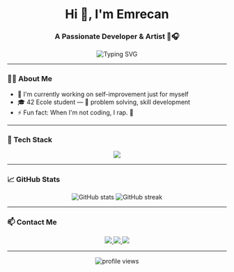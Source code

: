<h1 align="center">Hi 👋, I'm Emrecan</h1>
<h3 align="center">A Passionate Developer & Artist 🧠🎧</h3>

<p align="center">
  <img src="https://readme-typing-svg.herokuapp.com?center=true&vCenter=true&lines=Writing+Code+%2B+Making+A+Song+%F0%9F%8E%A7;Living+the+code+life+%F0%9F%92%BB;Always+learning%2C+always+hungry+%F0%9F%A5%AC" alt="Typing SVG" />
</p>

---

### 👨‍💻 About Me

- 🔭 I'm currently working on self-improvement just for myself
- 🎓 42 Ecole student — 🧩 problem solving, skill development
- ⚡ Fun fact: When I'm not coding, I rap. 🎤

---

### 🧰 Tech Stack

<p align="center">
  <img src="https://skillicons.dev/icons?i=python,html,css,git,linux,vscode,windows,photoshop,discord,github" />
</p>

---

### 📈 GitHub Stats

<p align="center">
  <img src="https://github-readme-stats.vercel.app/api?username=emrecan42&show_icons=true&theme=tokyonight" alt="GitHub stats" />
  <img src="https://github-readme-streak-stats.herokuapp.com/?user=emrecan42&theme=tokyonight" alt="GitHub streak" />
</p>

---

### 📫 Contact Me

<p align="center">
  <a href="mailto:emrecanded@gmail.com">
    <img src="https://img.shields.io/badge/email-D14836?style=for-the-badge&logo=gmail&logoColor=white" />
  </a>
  <a href="https://linkedin.com/in/YOUR-LINKEDIN">
    <img src="https://img.shields.io/badge/linkedin-%230077B5.svg?&style=for-the-badge&logo=linkedin&logoColor=white" />
  </a>
  <a href="https://twitter.com/YOUR-TWITTER">
    <img src="https://img.shields.io/badge/twitter-1DA1F2.svg?style=for-the-badge&logo=twitter&logoColor=white" />
  </a>
</p>

---

<p align="center">
  <img src="https://komarev.com/ghpvc/?username=emrecan42&label=Profile+Views&color=blue&style=flat" alt="profile views" />
</p>
